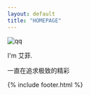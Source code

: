 ```yaml
---
layout: default
title: "HOMEPAGE"
---
```

<div class="menu"></div>
<div class="header">
    <div class="tx">
      <img src="https://q1.qlogo.cn/g?b=qq&amp;nk=1764712330&amp;s=640" alt="qq">
    </div>
    <div class="contact">
      <p>I'm 艾菲.</p>
    </div>
</div>
<div class="main">
    <div id="hitokoto"><p id="hitokoto_text">一直在追求极致的精彩</p></div>
<script>
var xhr = new XMLHttpRequest();
xhr.open('get', 'https://v1.hitokoto.cn');
xhr.onreadystatechange = function () {
  if (xhr.readyState === 4) {
    var data = JSON.parse(xhr.responseText);
    var hitokoto = document.getElementById('hitokoto_text');
    hitokoto.innerText = data.hitokoto;
  }
}
xhr.send();
</script>
</div>
 
{% include footer.html %}